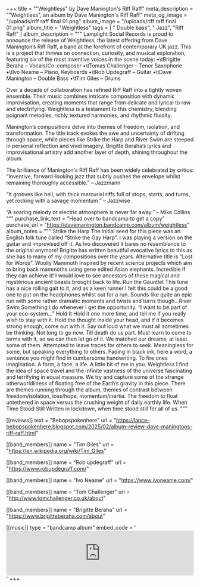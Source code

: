 +++
title = "\"Weightless\" by Dave Manington's Riff Raff"
meta_description = "\"Weightless\", an album by Dave Manington's Riff Raff"
meta_og_image = "/uploads/riff raff final 01.png"
album_image = "/uploads/riff raff final 01.png"
album_title = "Weightless"
tags = [ " Double bass", " Jazz", "Riff Raff" ]
album_description = """
Lamplight Social Records is proud to announce the release of Weightless, the latest offering from Dave Manington’s Riff Raff, a band at the forefront of contemporary UK jazz. This is a project that thrives on connection, curiosity, and musical exploration, featuring six of the most inventive voices in the scene today:
•\tBrigitte Beraha – Vocals/Co-composer
•\tTomas Challenger – Tenor Saxophone
•\tIvo Neame – Piano, Keyboards
•\tRob Updegraff – Guitar
•\tDave Manington – Double Bass
•\tTim Giles – Drums

Over a decade of collaboration has refined Riff Raff into a tightly woven ensemble. Their music combines intricate composition with dynamic improvisation, creating moments that range from delicate and lyrical to raw and electrifying. Weightless is a testament to this chemistry, blending poignant melodies, richly textured harmonies, and rhythmic fluidity.


Manington’s compositions delve into themes of freedom, isolation, and transformation. The title track evokes the awe and uncertainty of drifting through space, while pieces like Strike the Harp and River Swim are steeped in personal reflection and vivid imagery. Brigitte Beraha’s lyrics and improvisational artistry add another layer of depth, shining throughout the album.


The brilliance of Manington's Riff Raff has been widely celebrated by critics: 
“Inventive, forward-looking jazz that subtly pushes the envelope whilst remaining thoroughly accessible.” – Jazzmann


“It grooves like hell, with thick mercurial riffs full of stops, starts, and turns, yet rocking with a savage momentum.” – Jazzwise


“A soaring melody or electric atmosphere is never far away.” – Mike Collins
"""
purchase_link_text = "Head over to bandcamp to get a copy"
purchase_url = "https://davemanington.bandcamp.com/album/weightless"
album_notes = """
Strike the Harp
The initial seed for this piece was an English folk tune called “Strike the Gay Harp”. I was playing a version on the guitar and improvised off it. As Ivo discovered it bares no resemblance to the original anymore! Brigitte has written beautiful evocative lyrics to this as she has to many of my compositions over the years. Alternative title is “Lost for Words”. 
Woolly Mammoth
Inspired by recent science projects which aim to bring back mammoths using gene edited Asian elephants. Incredible if they can achieve it! I would love to see ancestors of these magical and mysterious ancient beasts brought back to life. 
Run the Gauntlet
This tune has a nice rolling gait to it, and as a keen runner I felt this could be a good one to put on the headphones whilst out for a run. Sounds like quite an epic run with some rather dramatic moments and twists and turns though..
River Swim 
Something I do whenever I get the opportunity. “I want to be part of your eco-system…”
Hold It 
Hold it one more time, and tell me if you really wish to stay with it. 
Hold the thought inside your head, and if it becomes strong enough, come out with it. 
Say out loud what we must all sometimes be thinking. Not long to go now. 
Till death do us part. 
Must learn to come to terms with it, so we can then let go of it.
We matched our dreams, at least some of them. Attempted to leave traces for others to seek. Meaningless for some, but speaking everything to others. 
Fading in black ink, here a word, a sentence you might find in cumbersome handwriting. 
To fire ones imagination. 
A form, a face, a life. 
A little bit of me in you.
Weightless
I find the idea of space travel and the infinite vastness of the universe fascinating and terrifying in equal measure. We try and capture some of the strange otherworldliness of floating free of the Earth’s gravity in this piece. There are themes running through the album, themes of contrast between freedom/isolation, loss/hope, momentum/inertia. The freedom to float untethered in space versus the crushing weight of daily earthly life.
When Time Stood Still 
Written in lockdown, when time stood still for all of us.
"""

[[reviews]]
text = "Bebopspokenhere"
url = "https://lance-bebopspokenhere.blogspot.com/2025/02/album-review-dave-maningtons-riff-raff.html"

[[band_members]]
name = "Tim Giles"
url = "https://en.wikipedia.org/wiki/Tim_Giles"

[[band_members]]
name = "Rob updegraff"
url = "https://www.robupdegraff.com/"

[[band_members]]
name = "Ivo Neame"
url = "https://www.ivoneame.com/"

[[band_members]]
name = "Tom Challenger"
url = "http://www.tomchallenger.co.uk/about"

[[band_members]]
name = "Brigitte Beraha"
url = "https://www.brigitteberaha.com/about"

[[music]]
type = "bandcamp album"
embed_code = '<iframe style="border: 0; width: 100%; height: 120px;" src="https://bandcamp.com/EmbeddedPlayer/album=2635295658/size=large/bgcol=ffffff/linkcol=0687f5/tracklist=false/artwork=small/transparent=true/" seamless><a href="https://davemanington.bandcamp.com/album/weightless">Weightless by Dave Manington</a></iframe>'
+++


